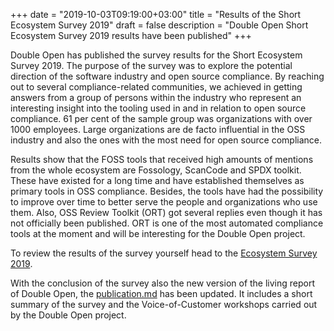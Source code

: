 +++
date = "2019-10-03T09:19:00+03:00"
title = "Results of the Short Ecosystem Survey 2019"
draft = false
description = "Double Open Short Ecosystem Survey 2019 results have been published"
+++

Double Open has published the survey results for the Short Ecosystem Survey 2019. The purpose of the survey was to explore the potential direction of the software industry and open source compliance. By reaching out to several compliance-related communities, we achieved in getting answers from a group of persons within the industry who represent an interesting insight into the tooling used in and in relation to open source compliance. 61 per cent of the sample group was organizations with over 1000 employees. Large organizations are de facto influential in the OSS industry and also the ones with the most need for open source compliance.   

Results show that the FOSS tools that received high amounts of mentions from the whole ecosystem are Fossology, ScanCode and SPDX toolkit. These have existed for a long time and have established themselves as primary tools in OSS compliance. Besides, the tools have had the possibility to improve over time to better serve the people and organizations who use them. Also, OSS Review Toolkit (ORT) got several replies even though it has not officially been published. ORT is one of the most automated compliance tools at the moment and will be interesting for the Double Open project.

To review the results of the survey yourself head to the <a href="https://github.com/doubleopen-project/doubleopen-publications/tree/master/Ecosystem-Survey-2019">Ecosystem Survey 2019</a>.

With the conclusion of the survey also the new version of the living report of Double Open, the <a href="https://github.com/doubleopen-project/doubleopen-publications/blob/master/publication.md">publication.md</a> has been updated. It includes a short summary of the survey and the Voice-of-Customer workshops carried out by the Double Open project. 
